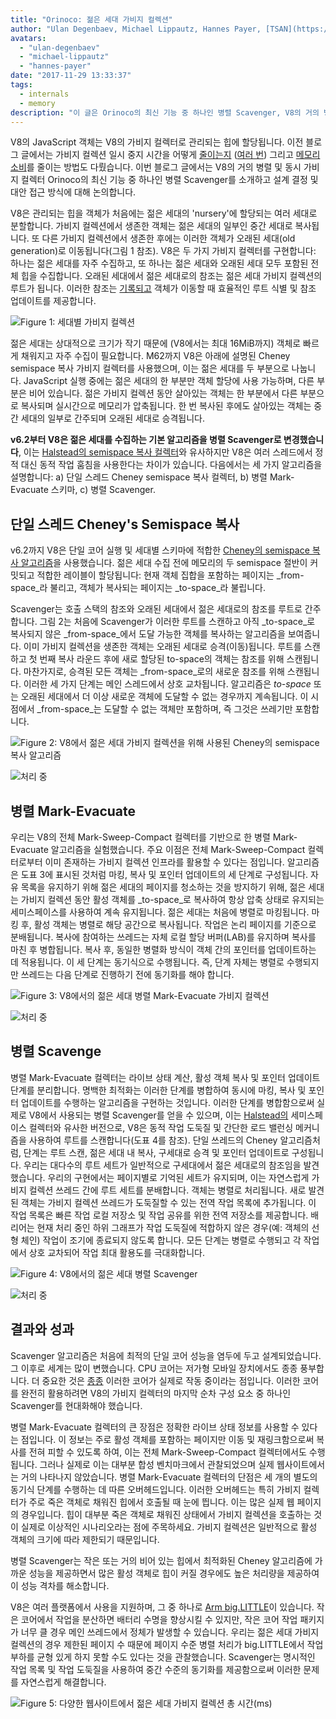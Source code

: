 ```yaml
---
title: "Orinoco: 젊은 세대 가비지 컬렉션"
author: "Ulan Degenbaev, Michael Lippautz, Hannes Payer, [TSAN](https://github.com/google/sanitizers/wiki/ThreadSanitizerCppManual)의 친구들"
avatars: 
  - "ulan-degenbaev"
  - "michael-lippautz"
  - "hannes-payer"
date: "2017-11-29 13:33:37"
tags: 
  - internals
  - memory
description: "이 글은 Orinoco의 최신 기능 중 하나인 병렬 Scavenger, V8의 거의 병렬 및 동시 가비지 컬렉터에 대해서 소개합니다."
---
```

V8의 JavaScript 객체는 V8의 가비지 컬렉터로 관리되는 힙에 할당됩니다. 이전 블로그 글에서는 가비지 컬렉션 일시 중지 시간을 어떻게 [줄이는지](/blog/jank-busters) ([여러 번](/blog/orinoco)) 그리고 [메모리 소비](/blog/optimizing-v8-memory)를 줄이는 방법도 다뤘습니다. 이번 블로그 글에서는 V8의 거의 병렬 및 동시 가비지 컬렉터 Orinoco의 최신 기능 중 하나인 병렬 Scavenger를 소개하고 설계 결정 및 대안 접근 방식에 대해 논의합니다.

<!--truncate-->
V8은 관리되는 힙을 객체가 처음에는 젊은 세대의 'nursery'에 할당되는 여러 세대로 분할합니다. 가비지 컬렉션에서 생존한 객체는 젊은 세대의 일부인 중간 세대로 복사됩니다. 또 다른 가비지 컬렉션에서 생존한 후에는 이러한 객체가 오래된 세대(old generation)로 이동됩니다(그림 1 참조). V8은 두 가지 가비지 컬렉터를 구현합니다: 하나는 젊은 세대를 자주 수집하고, 또 하나는 젊은 세대와 오래된 세대 모두 포함된 전체 힙을 수집합니다. 오래된 세대에서 젊은 세대로의 참조는 젊은 세대 가비지 컬렉션의 루트가 됩니다. 이러한 참조는 [기록되고](/blog/orinoco) 객체가 이동할 때 효율적인 루트 식별 및 참조 업데이트를 제공합니다.

![Figure 1: 세대별 가비지 컬렉션](/_img/orinoco-parallel-scavenger/generational-gc.png)

젊은 세대는 상대적으로 크기가 작기 때문에 (V8에서는 최대 16MiB까지) 객체로 빠르게 채워지고 자주 수집이 필요합니다. M62까지 V8은 아래에 설명된 Cheney semispace 복사 가비지 컬렉터를 사용했으며, 이는 젊은 세대를 두 부분으로 나눕니다. JavaScript 실행 중에는 젊은 세대의 한 부분만 객체 할당에 사용 가능하며, 다른 부분은 비어 있습니다. 젊은 가비지 컬렉션 동안 살아있는 객체는 한 부분에서 다른 부분으로 복사되며 실시간으로 메모리가 압축됩니다. 한 번 복사된 후에도 살아있는 객체는 중간 세대의 일부로 간주되며 오래된 세대로 승격됩니다.

**v6.2부터 V8은 젊은 세대를 수집하는 기본 알고리즘을 병렬 Scavenger로 변경했습니다**, 이는 [Halstead의 semispace 복사 컬렉터](https://dl.acm.org/citation.cfm?id=802017)와 유사하지만 V8은 여러 스레드에서 정적 대신 동적 작업 훔침을 사용한다는 차이가 있습니다. 다음에서는 세 가지 알고리즘을 설명합니다: a) 단일 스레드 Cheney semispace 복사 컬렉터, b) 병렬 Mark-Evacuate 스키마, c) 병렬 Scavenger.

## 단일 스레드 Cheney's Semispace 복사

v6.2까지 V8은 단일 코어 실행 및 세대별 스키마에 적합한 [Cheney의 semispace 복사 알고리즘](https://dl.acm.org/citation.cfm?doid=362790.362798)을 사용했습니다. 젊은 세대 수집 전에 메모리의 두 semispace 절반이 커밋되고 적합한 레이블이 할당됩니다: 현재 객체 집합을 포함하는 페이지는 _from-space_라 불리고, 객체가 복사되는 페이지는 _to-space_라 불립니다.

Scavenger는 호출 스택의 참조와 오래된 세대에서 젊은 세대로의 참조를 루트로 간주합니다. 그림 2는 처음에 Scavenger가 이러한 루트를 스캔하고 아직 _to-space_로 복사되지 않은 _from-space_에서 도달 가능한 객체를 복사하는 알고리즘을 보여줍니다. 이미 가비지 컬렉션을 생존한 객체는 오래된 세대로 승격(이동)됩니다. 루트를 스캔하고 첫 번째 복사 라운드 후에 새로 할당된 to-space의 객체는 참조를 위해 스캔됩니다. 마찬가지로, 승격된 모든 객체는 _from-space_로의 새로운 참조를 위해 스캔됩니다. 이러한 세 가지 단계는 메인 스레드에서 상호 교차됩니다. 알고리즘은 _to-space_ 또는 오래된 세대에서 더 이상 새로운 객체에 도달할 수 없는 경우까지 계속됩니다. 이 시점에서 _from-space_는 도달할 수 없는 객체만 포함하며, 즉 그것은 쓰레기만 포함합니다.

![Figure 2: V8에서 젊은 세대 가비지 컬렉션을 위해 사용된 Cheney의 semispace 복사 알고리즘](/_img/orinoco-parallel-scavenger/cheneys-semispace-copy.png)

![처리 중](/_img/orinoco-parallel-scavenger/cheneys-semispace-copy-processing.png)

## 병렬 Mark-Evacuate

우리는 V8의 전체 Mark-Sweep-Compact 컬렉터를 기반으로 한 병렬 Mark-Evacuate 알고리즘을 실험했습니다. 주요 이점은 전체 Mark-Sweep-Compact 컬렉터로부터 이미 존재하는 가비지 컬렉션 인프라를 활용할 수 있다는 점입니다. 알고리즘은 도표 3에 표시된 것처럼 마킹, 복사 및 포인터 업데이트의 세 단계로 구성됩니다. 자유 목록을 유지하기 위해 젊은 세대의 페이지를 청소하는 것을 방지하기 위해, 젊은 세대는 가비지 컬렉션 동안 활성 객체를 _to-space_로 복사하여 항상 압축 상태로 유지되는 세미스페이스를 사용하여 계속 유지됩니다. 젊은 세대는 처음에 병렬로 마킹됩니다. 마킹 후, 활성 객체는 병렬로 해당 공간으로 복사됩니다. 작업은 논리 페이지를 기준으로 분배됩니다. 복사에 참여하는 쓰레드는 자체 로컬 할당 버퍼(LAB)를 유지하며 복사를 마친 후 병합됩니다. 복사 후, 동일한 병렬화 방식이 객체 간의 포인터를 업데이트하는 데 적용됩니다. 이 세 단계는 동기식으로 수행됩니다. 즉, 단계 자체는 병렬로 수행되지만 쓰레드는 다음 단계로 진행하기 전에 동기화를 해야 합니다.

![Figure 3: V8에서의 젊은 세대 병렬 Mark-Evacuate 가비지 컬렉션](/_img/orinoco-parallel-scavenger/parallel-mark-evacuate.png)

![처리 중](/_img/orinoco-parallel-scavenger/parallel-mark-evacuate-processing.png)

## 병렬 Scavenge

병렬 Mark-Evacuate 컬렉터는 라이브 상태 계산, 활성 객체 복사 및 포인터 업데이트 단계를 분리합니다. 명백한 최적화는 이러한 단계를 병합하여 동시에 마킹, 복사 및 포인터 업데이트를 수행하는 알고리즘을 구현하는 것입니다. 이러한 단계를 병합함으로써 실제로 V8에서 사용되는 병렬 Scavenger를 얻을 수 있으며, 이는 [Halstead의](https://dl.acm.org/citation.cfm?id=802017) 세미스페이스 컬렉터와 유사한 버전으로, V8은 동적 작업 도둑질 및 간단한 로드 밸런싱 메커니즘을 사용하여 루트를 스캔합니다(도표 4를 참조). 단일 쓰레드의 Cheney 알고리즘처럼, 단계는 루트 스캔, 젊은 세대 내 복사, 구세대로 승격 및 포인터 업데이트로 구성됩니다. 우리는 대다수의 루트 세트가 일반적으로 구세대에서 젊은 세대로의 참조임을 발견했습니다. 우리의 구현에서는 페이지별로 기억된 세트가 유지되며, 이는 자연스럽게 가비지 컬렉션 쓰레드 간에 루트 세트를 분배합니다. 객체는 병렬로 처리됩니다. 새로 발견된 객체는 가비지 컬렉션 쓰레드가 도둑질할 수 있는 전역 작업 목록에 추가됩니다. 이 작업 목록은 빠른 작업 로컬 저장소 및 작업 공유를 위한 전역 저장소를 제공합니다. 배리어는 현재 처리 중인 하위 그래프가 작업 도둑질에 적합하지 않은 경우(예: 객체의 선형 체인) 작업이 조기에 종료되지 않도록 합니다. 모든 단계는 병렬로 수행되고 각 작업에서 상호 교차되어 작업 최대 활용도를 극대화합니다.

![Figure 4: V8에서의 젊은 세대 병렬 Scavenger](/_img/orinoco-parallel-scavenger/parallel-scavenge.png)

![처리 중](/_img/orinoco-parallel-scavenger/parallel-scavenge-processing.png)

## 결과와 성과

Scavenger 알고리즘은 처음에 최적의 단일 코어 성능을 염두에 두고 설계되었습니다. 그 이후로 세계는 많이 변했습니다. CPU 코어는 저가형 모바일 장치에서도 종종 풍부합니다. 더 중요한 것은 [종종](https://dl.acm.org/citation.cfm?id=2968469) 이러한 코어가 실제로 작동 중이라는 점입니다. 이러한 코어를 완전히 활용하려면 V8의 가비지 컬렉터의 마지막 순차 구성 요소 중 하나인 Scavenger를 현대화해야 했습니다.

병렬 Mark-Evacuate 컬렉터의 큰 장점은 정확한 라이브 상태 정보를 사용할 수 있다는 점입니다. 이 정보는 주로 활성 객체를 포함하는 페이지만 이동 및 재링크함으로써 복사를 전혀 피할 수 있도록 하여, 이는 전체 Mark-Sweep-Compact 컬렉터에서도 수행됩니다. 그러나 실제로 이는 대부분 합성 벤치마크에서 관찰되었으며 실제 웹사이트에서는 거의 나타나지 않았습니다. 병렬 Mark-Evacuate 컬렉터의 단점은 세 개의 별도의 동기식 단계를 수행하는 데 따른 오버헤드입니다. 이러한 오버헤드는 특히 가비지 컬렉터가 주로 죽은 객체로 채워진 힙에서 호출될 때 눈에 띕니다. 이는 많은 실제 웹 페이지의 경우입니다. 힙이 대부분 죽은 객체로 채워진 상태에서 가비지 컬렉션을 호출하는 것이 실제로 이상적인 시나리오라는 점에 주목하세요. 가비지 컬렉션은 일반적으로 활성 객체의 크기에 따라 제한되기 때문입니다.

병렬 Scavenger는 작은 또는 거의 비어 있는 힙에서 최적화된 Cheney 알고리즘에 가까운 성능을 제공하면서 많은 활성 객체로 힙이 커질 경우에도 높은 처리량을 제공하여 이 성능 격차를 해소합니다.

V8은 여러 플랫폼에서 사용을 지원하며, 그 중 하나로 [Arm big.LITTLE](https://developer.arm.com/technologies/big-little)이 있습니다. 작은 코어에서 작업을 분산하면 배터리 수명을 향상시킬 수 있지만, 작은 코어 작업 패키지가 너무 클 경우 메인 쓰레드에서 정체가 발생할 수 있습니다. 우리는 젊은 세대 가비지 컬렉션의 경우 제한된 페이지 수 때문에 페이지 수준 병렬 처리가 big.LITTLE에서 작업 부하를 균형 있게 하지 못할 수도 있다는 것을 관찰했습니다. Scavenger는 명시적인 작업 목록 및 작업 도둑질을 사용하여 중간 수준의 동기화를 제공함으로써 이러한 문제를 자연스럽게 해결합니다.

![Figure 5: 다양한 웹사이트에서 젊은 세대 가비지 컬렉션 총 시간(ms)](/_img/orinoco-parallel-scavenger/results.png)
